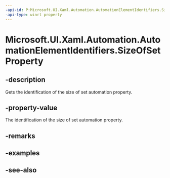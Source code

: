 ```yaml
---
-api-id: P:Microsoft.UI.Xaml.Automation.AutomationElementIdentifiers.SizeOfSetProperty
-api-type: winrt property
---
```


<!-- Property syntax
public Windows.UI.Xaml.Automation.AutomationProperty SizeOfSetProperty { get; }
-->

# Microsoft.UI.Xaml.Automation.AutomationElementIdentifiers.SizeOfSetProperty

## -description
Gets the identification of the size of set automation property.

## -property-value
The identification of the size of set automation property.

## -remarks

## -examples

## -see-also
